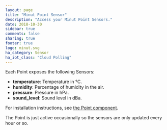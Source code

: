 ```yaml
---
layout: page
title: "Minut Point Sensor"
description: "Access your Minut Point Sensors."
date: 2018-10-30
sidebar: true
comments: false
sharing: true
footer: true
logo: minut.svg
ha_category: Sensor
ha_iot_class: "Cloud Polling"
---
```


Each Point exposes the following Sensors:

- **temperature**: Temperature in °C.
- **humidity**: Percentage of humidity in the air.
- **pressure**: Pressure in hPa.
- **sound_level**: Sound level in dBa.


For installation instructions, see [the Point component](/components/point/).

<p class='note'>
The Point is just active occasionally so the sensors are only updated every hour or so.
</p>
